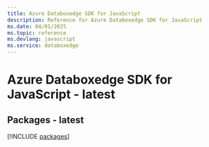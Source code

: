 ```yaml
---
title: Azure Databoxedge SDK for JavaScript
description: Reference for Azure Databoxedge SDK for JavaScript
ms.date: 04/01/2025
ms.topic: reference
ms.devlang: javascript
ms.service: databoxedge
---
```

# Azure Databoxedge SDK for JavaScript - latest
## Packages - latest
[!INCLUDE [packages](databoxedge-index.md)]